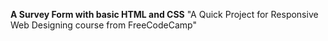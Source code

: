 **A Survey Form with basic HTML and CSS**
"A Quick Project for Responsive Web Designing course from FreeCodeCamp"
